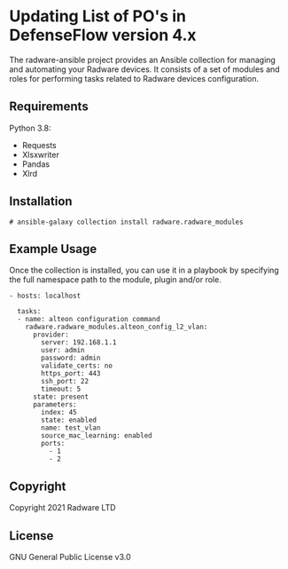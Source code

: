 # Updating List of PO's in DefenseFlow version 4.x
The radware-ansible project provides an Ansible collection for managing and automating your Radware devices. It consists of a set of modules and roles for performing tasks related to Radware devices configuration.

## Requirements 
Python 3.8:
  - Requests
  - Xlsxwriter
  - Pandas
  - Xlrd

## Installation
```
# ansible-galaxy collection install radware.radware_modules
```

## Example Usage
Once the collection is installed, you can use it in a playbook by specifying the full namespace path to the module, plugin and/or role.

```
- hosts: localhost

  tasks:
  - name: alteon configuration command
    radware.radware_modules.alteon_config_l2_vlan:
      provider: 
        server: 192.168.1.1
        user: admin
        password: admin
        validate_certs: no
        https_port: 443
        ssh_port: 22
        timeout: 5
      state: present
      parameters:
        index: 45
        state: enabled
        name: test_vlan
        source_mac_learning: enabled
        ports:
          - 1
          - 2
```

## Copyright

Copyright 2021 Radware LTD

## License
GNU General Public License v3.0
